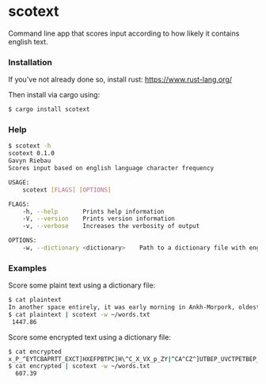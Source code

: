 
# scotext
Command line app that scores input according to how likely it contains english text.

### Installation

If you've not already done so, install rust:
https://www.rust-lang.org/

Then install via cargo using:
```bash
$ cargo install scotext
```

### Help

```bash
$ scotext -h
scotext 0.1.0
Gavyn Riebau
Scores input based on english language character frequency

USAGE:
    scotext [FLAGS] [OPTIONS]

FLAGS:
    -h, --help       Prints help information
    -V, --version    Prints version information
    -v, --verbose    Increases the verbosity of output

OPTIONS:
    -w, --dictionary <dictionary>    Path to a dictionary file with english language words. If one of the words in the dictionary is found in the input, the text score will be increased.
```

### Examples

Score some plaint text using a dictionary file:
```bash
$ cat plaintext
In another space entirely, it was early morning in Ankh-Morpork, oldest and greatest and grubbiest of cities.
$ cat plaintext | scotext -w ~/words.txt 
 1447.86
```

Score some encrypted text using a dictionary file:
```bash
$ cat encrypted 
x_P_^EYTCBAPRTT_EXCT]HXEFPBTPC]H\^C_X_VX_p_ZY|^CA^CZ^]UTBEP_UVCTPETBEP_UVCDSSXTBE^WRXEXTB
$ cat encrypted | scotext -w ~/words.txt 
  607.39
```


